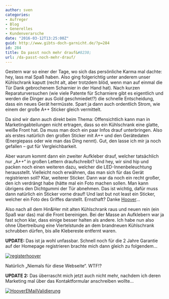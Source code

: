 ```yaml
---
author: sven
categories:
- Aufreger
- Blog
- Generelles
- Kundenverarsche
date: "2016-03-12T13:25:00Z"
guid: http://www.gibts-doch-garnicht.de/?p=284
id: 284
title: Da passt noch mehr drauf&#8230;
url: /da-passt-noch-mehr-drauf/
---
```


Gestern war so einer der Tage, wo sich das persönliche Karma mal dachte: hey, lass mal Spaß haben. Also ging folgerichtig unter anderem unser Kühlschrank kaputt (recht alt, aber trotzdem blöd, wenn man auf einmal die Tür Dank gebrochenem Scharnier in der Hand hat). Nach kurzen Reparaturversuchen (wie viele Patente für Scharniere gibt es eigentlich und werden die Dinger aus Gold geschmiedet!?) die schnelle Entscheidung, dass ein neues Gerät hermüsste. Spart ja dann auch ordentlich Strom, wie einem der große A++ Sticker gleich vermittelt.

Da sind wir dann auch direkt beim Thema: Offensichtlich kann man in Marketingabteilungen nicht ertragen, dass so ein Kühlschrank eine glatte, weiße Front hat. Da muss man doch ein paar Infos drauf unterbringen. Also als erstes natürlich den großen Sticker mit A++ und den Gerätedaten (Energiepass oder wie man das Ding nennt). Gut, den lasse ich mir ja noch gefallen – gut für Vergleichbarkeit.

Aber warum kommt dann ein zweiter Aufkleber drauf, welcher tatsächlich nur „A++“ in großen Lettern draufschreibt? Und hey, wir sind hip und packen noch einen weiteren dazu, welcher die LED-Innenbeleuchtung herausstellt. Vielleicht noch erwähnen, das man sich für das Gerät registrieren soll? Klar, weiterer Sticker. Dann war da noch ein recht großer, den ich verdrängt habe (hätte mal ein Foto machen sollen. Man kann übrigens den Dichtgummi der Tür abnehmen. Das ist wichtig, dafür muss dann natürlich ein Sticker vorne drauf! Und last but not least ein Sticker, welcher ein Foto des Griffes darstellt. Ernsthaft? Danke [Hoover](http://www.hoover.de/)…

Also nach all dem Hin&amp;Her mit alten Kühlschrank raus und neuen rein (ein Spaß war das) mal die Front bereinigen. Bei der Masse an Aufklebern war ja fast schon klar, dass einige besser halten als andere. Ich habe nun also ohne Übertreibung eine Viertelstunde an dem brandneuen Kühlschrank schrubben dürfen, bis alle Klebereste entfernt waren.

**UPDATE:** Das ist ja wohl unfassbar. Schnell noch für die 2 Jahre Garantie auf der Homepage registrieren brachte mich dann gleich zu folgendem…

[![registerhoover](https://www.gibts-doch-garnicht.de/wp-content/uploads/2016/03/registerhoover.jpg)](https://www.gibts-doch-garnicht.de/wp-content/uploads/2016/03/registerhoover.jpg)

Natürlich „Niemals für diese Webseite“. WTF!?

**UPDATE 2:** Das überrascht mich jetzt auch nicht mehr, nachdem ich deren Marketing mal über das Kontaktformular anschreiben wollte…

[![HooverEMailValidierung](https://www.gibts-doch-garnicht.de/wp-content/uploads/2016/03/HooverEMailValidierung.jpg)](https://www.gibts-doch-garnicht.de/wp-content/uploads/2016/03/HooverEMailValidierung.jpg)